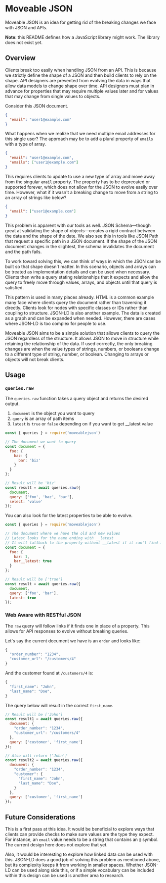 # Moveable JSON

Moveable JSON is an idea for getting rid of the breaking changes we face with JSON and APIs.

**Note**: this README defines how a JavaScript library might work. The library does not exist yet.

## Overview

Clients break too easily when handling JSON from an API. This is because we strictly define the shape of a JSON and then build clients to rely on the shape. API designers are prevented from evolving the data in ways that allow data models to change shape over time. API designers must plan in advance for properties that may require multiple values later and for values that may change from single values to objects.

Consider this JSON document.

```json
{
  "email": "user1@example.com"
}
```

What happens when we realize that we need multiple email addresses for this single user? The approach may be to add a plural property of `emails` with a type of array.

```json
{
  "email": "user1@example.com",
  "emails": ["user1@example.com"]
}
```

This requires clients to update to use a new type of array and move away from the singular `email` property. The property has to be deprecated or supported forever, which does not allow for the JSON to evolve easily over time. However, what if it wasn't a breaking change to move from a string to an array of strings like below?

```json
{
  "email": ["user1@example.com"]
}
```

This problem is apparent with our tools as well. JSON Schema—though great at validating the shape of objects—creates a rigid contract between the data and the shape of the date. We also see this in tools like JSON Path that request a specific path in a JSON document. If the shape of the JSON document changes in the slightest, the schema invalidates the document and the path fails.

To work toward solving this, we can think of ways in which the JSON can be built so that shape doesn't matter. In this scenario, objects and arrays can be treated as implementation details and can be used when necessary. Clients then write a query stating relationships that it expects and allow the query to freely move through values, arrays, and objects until that query is satisfied.

This pattern is used in many places already. HTML is a common example many face where clients query the document rather than traversing it directly. Clients look for nodes with specific classes or IDs rather than coupling to structure. JSON-LD is also another example. The data is created as a graph and can be expanded when needed. However, there are cases where JSON-LD is too complex for people to use.

Moveable JSON aims to be a simple solution that allows clients to query the JSON regardless of the structure. It allows JSON to move in structure while retaining the relationship of the data. If used correctly, the only breaking changes are when the value types of strings, numbers, or booleans change to a different type of string, number, or boolean. Changing to arrays or objects will not break clients.

## Usage

### `queries.raw`

The `queries.raw` function takes a query object and returns the desired output.

1. `document` is the object you want to query
1. `query` is an array of path items
1. `latest` is `true` or `false` depending on if you want to get __latest value

```js
const { queries } = require('moveablejson')

// The document we want to query
const document = {
  foo: {
    baz: {
      bar: 'biz'
    }
  }
};

// Result will be 'biz'
const result = await queries.raw({
  document,
  query: ['foo', 'baz', 'bar'],
  select: 'value'
});
```

You can also look for the latest properties to be able to evolve.

```js
const { queries } = require('moveablejson')

// The document where we have the old and new values
// Latest looks for the name ending with __latest
// It will fallback to the property without __latest if it can't find it
const document = {
  foo: {
    bar: 1,
    bar__latest: true
  }
};

// Result will be ['true']
const result = await queries.raw({
  document,
  query: ['foo', 'bar'],
  latest: true
});
```

### Web Aware with RESTful JSON

The `raw` query will follow links if it finds one in place of a property. This allows for API responses to evolve without breaking queries.

Let's say the current document we have is an `order` and looks like:

```js
{
  "order_number": "1234",
  "customer_url": "/customers/4"
}
```

And the customer found at `/customers/4` is:

```js
{
  "first_name": "John",
  "last_name": "Doe",
}
```

The query below will result in the correct `first_name`.

```js
// Result will be ['John']
const result1 = await queries.raw({
  document: {
    "order_number": "1234",
    "customer_url": "/customers/4"
  },
  query: ['customer', 'first_name']
});

// Also will return ['John']
const result2 = await queries.raw({
  document: {
    "order_number": "1234",
    "customer": {
      "first_name": "John",
      "last_name": "Doe",
    }
  },
  query: ['customer', 'first_name']
});
```

## Future Considerations

This is a first pass at this idea. It would be beneficial to explore ways that clients can provide checks to make sure values are the type they expect. For instance, an `email` value needs to be a string that contains an `@` symbol. The current design here does not explore that yet.

Also, it would be interesting to explore how linked data can be used with this. JSON-LD does a good job of solving this problem as mentioned above, but its complexity keeps it from working in smaller spaces.  Whether JSON-LD can be used along side this, or if a simple vocabulary can be included within this design can be used is another area to research.
